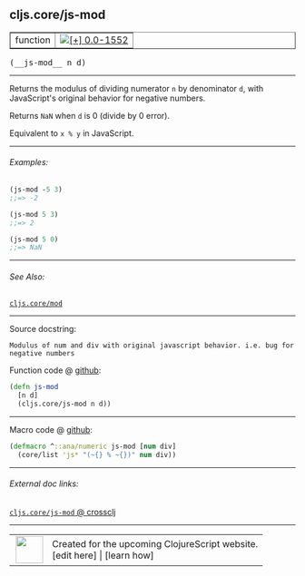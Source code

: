 ## cljs.core/js-mod



 <table border="1">
<tr>
<td>function</td>
<td><a href="https://github.com/cljsinfo/cljs-api-docs/tree/0.0-1552"><img valign="middle" alt="[+] 0.0-1552" title="Added in 0.0-1552" src="https://img.shields.io/badge/+-0.0--1552-lightgrey.svg"></a> </td>
</tr>
</table>


 <samp>
(__js-mod__ n d)<br>
</samp>

---

Returns the modulus of dividing numerator `n` by denominator `d`, with JavaScript's
original behavior for negative numbers.

Returns `NaN` when `d` is 0 (divide by 0 error).

Equivalent to `x % y` in JavaScript.

---

###### Examples:

```clj
(js-mod -5 3)
;;=> -2

(js-mod 5 3)
;;=> 2

(js-mod 5 0)
;;=> NaN
```

---

###### See Also:

[`cljs.core/mod`](cljs.core_mod.md)<br>

---


Source docstring:

```
Modulus of num and div with original javascript behavior. i.e. bug for negative numbers
```


Function code @ [github](https://github.com/clojure/clojurescript/blob/r2655/src/cljs/cljs/core.cljs#L1998-L2001):

```clj
(defn js-mod
  [n d]
  (cljs.core/js-mod n d))
```

<!--
Repo - tag - source tree - lines:

 <pre>
clojurescript @ r2655
└── src
    └── cljs
        └── cljs
            └── <ins>[core.cljs:1998-2001](https://github.com/clojure/clojurescript/blob/r2655/src/cljs/cljs/core.cljs#L1998-L2001)</ins>
</pre>

-->

---

Macro code @ [github](https://github.com/clojure/clojurescript/blob/r2655/src/clj/cljs/core.clj#L486-L487):

```clj
(defmacro ^::ana/numeric js-mod [num div]
  (core/list 'js* "(~{} % ~{})" num div))
```

<!--
Repo - tag - source tree - lines:

 <pre>
clojurescript @ r2655
└── src
    └── clj
        └── cljs
            └── <ins>[core.clj:486-487](https://github.com/clojure/clojurescript/blob/r2655/src/clj/cljs/core.clj#L486-L487)</ins>
</pre>
-->

---


###### External doc links:

[`cljs.core/js-mod` @ crossclj](http://crossclj.info/fun/cljs.core.cljs/js-mod.html)<br>

---

 <table>
<tr><td>
<img valign="middle" align="right" width="48px" src="http://i.imgur.com/Hi20huC.png">
</td><td>
Created for the upcoming ClojureScript website.<br>
[edit here] | [learn how]
</td></tr></table>

[edit here]:https://github.com/cljsinfo/cljs-api-docs/blob/master/cljsdoc/cljs.core_js-mod.cljsdoc
[learn how]:https://github.com/cljsinfo/cljs-api-docs/wiki/cljsdoc-files

<!--

This information was too distracting to show to readers, but I'll leave it
commented here since it is helpful to:

- pretty-print the data used to generate this document
- and show how to retrieve that data



The API data for this symbol:

```clj
{:description "Returns the modulus of dividing numerator `n` by denominator `d`, with JavaScript's\noriginal behavior for negative numbers.\n\nReturns `NaN` when `d` is 0 (divide by 0 error).\n\nEquivalent to `x % y` in JavaScript.",
 :ns "cljs.core",
 :name "js-mod",
 :signature ["[n d]"],
 :history [["+" "0.0-1552"]],
 :type "function",
 :related ["cljs.core/mod"],
 :full-name-encode "cljs.core_js-mod",
 :source {:code "(defn js-mod\n  [n d]\n  (cljs.core/js-mod n d))",
          :title "Function code",
          :repo "clojurescript",
          :tag "r2655",
          :filename "src/cljs/cljs/core.cljs",
          :lines [1998 2001]},
 :extra-sources [{:code "(defmacro ^::ana/numeric js-mod [num div]\n  (core/list 'js* \"(~{} % ~{})\" num div))",
                  :title "Macro code",
                  :repo "clojurescript",
                  :tag "r2655",
                  :filename "src/clj/cljs/core.clj",
                  :lines [486 487]}],
 :examples [{:id "75fa6d",
             :content "```clj\n(js-mod -5 3)\n;;=> -2\n\n(js-mod 5 3)\n;;=> 2\n\n(js-mod 5 0)\n;;=> NaN\n```"}],
 :full-name "cljs.core/js-mod",
 :docstring "Modulus of num and div with original javascript behavior. i.e. bug for negative numbers"}

```

Retrieve the API data for this symbol:

```clj
;; from Clojure REPL
(require '[clojure.edn :as edn])
(-> (slurp "https://raw.githubusercontent.com/cljsinfo/cljs-api-docs/catalog/cljs-api.edn")
    (edn/read-string)
    (get-in [:symbols "cljs.core/js-mod"]))
```

-->
